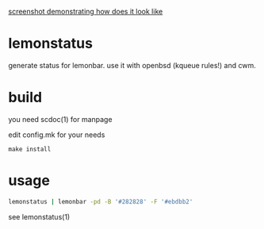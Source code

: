 [screenshot demonstrating how does it look like](./screenshot.png)

# lemonstatus

generate status for lemonbar. use it with openbsd (kqueue rules!) and cwm.

# build

you need scdoc(1) for manpage

edit config.mk for your needs

```
make install
```

# usage

```sh
lemonstatus | lemonbar -pd -B '#282828' -F '#ebdbb2' 
```

see lemonstatus(1)
